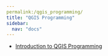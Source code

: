 ```yaml
---
permalink:/qgis_programming/
title: "QGIS Programming"
sidebar:
  nav: "docs"
---  
```




* [Introduction to QGIS Programming](https://anitagraser.com/pyqgis-101-introduction-to-qgis-python-programming-for-non-programmers/)
